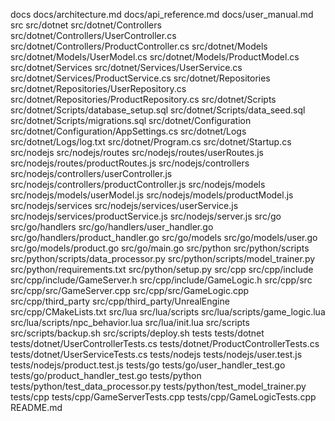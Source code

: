docs
docs/architecture.md
docs/api_reference.md
docs/user_manual.md
src
src/dotnet
src/dotnet/Controllers
src/dotnet/Controllers/UserController.cs
src/dotnet/Controllers/ProductController.cs
src/dotnet/Models
src/dotnet/Models/UserModel.cs
src/dotnet/Models/ProductModel.cs
src/dotnet/Services
src/dotnet/Services/UserService.cs
src/dotnet/Services/ProductService.cs
src/dotnet/Repositories
src/dotnet/Repositories/UserRepository.cs
src/dotnet/Repositories/ProductRepository.cs
src/dotnet/Scripts
src/dotnet/Scripts/database_setup.sql
src/dotnet/Scripts/data_seed.sql
src/dotnet/Scripts/migrations.sql
src/dotnet/Configuration
src/dotnet/Configuration/AppSettings.cs
src/dotnet/Logs
src/dotnet/Logs/log.txt
src/dotnet/Program.cs
src/dotnet/Startup.cs
src/nodejs
src/nodejs/routes
src/nodejs/routes/userRoutes.js
src/nodejs/routes/productRoutes.js
src/nodejs/controllers
src/nodejs/controllers/userController.js
src/nodejs/controllers/productController.js
src/nodejs/models
src/nodejs/models/userModel.js
src/nodejs/models/productModel.js
src/nodejs/services
src/nodejs/services/userService.js
src/nodejs/services/productService.js
src/nodejs/server.js
src/go
src/go/handlers
src/go/handlers/user_handler.go
src/go/handlers/product_handler.go
src/go/models
src/go/models/user.go
src/go/models/product.go
src/go/main.go
src/python
src/python/scripts
src/python/scripts/data_processor.py
src/python/scripts/model_trainer.py
src/python/requirements.txt
src/python/setup.py
src/cpp
src/cpp/include
src/cpp/include/GameServer.h
src/cpp/include/GameLogic.h
src/cpp/src
src/cpp/src/GameServer.cpp
src/cpp/src/GameLogic.cpp
src/cpp/third_party
src/cpp/third_party/UnrealEngine
src/cpp/CMakeLists.txt
src/lua
src/lua/scripts
src/lua/scripts/game_logic.lua
src/lua/scripts/npc_behavior.lua
src/lua/init.lua
src/scripts
src/scripts/backup.sh
src/scripts/deploy.sh
tests
tests/dotnet
tests/dotnet/UserControllerTests.cs
tests/dotnet/ProductControllerTests.cs
tests/dotnet/UserServiceTests.cs
tests/nodejs
tests/nodejs/user.test.js
tests/nodejs/product.test.js
tests/go
tests/go/user_handler_test.go
tests/go/product_handler_test.go
tests/python
tests/python/test_data_processor.py
tests/python/test_model_trainer.py
tests/cpp
tests/cpp/GameServerTests.cpp
tests/cpp/GameLogicTests.cpp
README.md